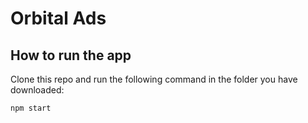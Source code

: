 # Orbital Ads

## How to run the app

Clone this repo and run the following command in the folder you have downloaded:

```bash
npm start
```
